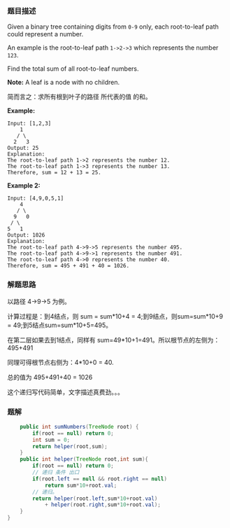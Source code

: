 ### 题目描述

Given a binary tree containing digits from `0-9` only, each root-to-leaf path could represent a number.

An example is the root-to-leaf path `1->2->3` which represents the number `123`.

Find the total sum of all root-to-leaf numbers.

**Note:** A leaf is a node with no children.

简而言之：求所有根到叶子的路径 所代表的值  的和。

**Example:**

```
Input: [1,2,3]
    1
   / \
  2   3
Output: 25
Explanation:
The root-to-leaf path 1->2 represents the number 12.
The root-to-leaf path 1->3 represents the number 13.
Therefore, sum = 12 + 13 = 25.
```

**Example 2:**

```
Input: [4,9,0,5,1]
    4
   / \
  9   0
 / \
5   1
Output: 1026
Explanation:
The root-to-leaf path 4->9->5 represents the number 495.
The root-to-leaf path 4->9->1 represents the number 491.
The root-to-leaf path 4->0 represents the number 40.
Therefore, sum = 495 + 491 + 40 = 1026.
```

### 解题思路

以路径 4->9->5 为例。

计算过程是：到4结点，则 sum = sum\*10+4 = 4;到9结点，则sum=sum\*10+9 = 49;到5结点sum=sum*10+5=495。

在第二层如果去到1结点，同样有 sum=49*10+1=491。所以根节点的左侧为：495+491

同理可得根节点右侧为：4*10+0 = 40.

总的值为 495+491+40 = 1026

这个递归写代码简单，文字描述真费劲。。。

### 题解

```java
    public int sumNumbers(TreeNode root) {
        if(root == null) return 0;
        int sum = 0;
        return helper(root,sum);
    }
    public int helper(TreeNode root,int sum){
        if(root == null) return 0;
        // 递归 条件 出口
        if(root.left == null && root.right == null)
            return sum*10+root.val;
        // 递归。
        return helper(root.left,sum*10+root.val)
            + helper(root.right,sum*10+root.val);
    }
}
```


